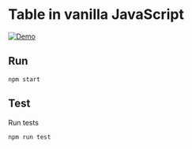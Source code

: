 # Table in vanilla JavaScript

[![Demo](https://img.shields.io/badge/demo-online-blue.svg)]()

## Run

```shell
npm start
```

## Test

Run tests

```shell
npm run test
```
